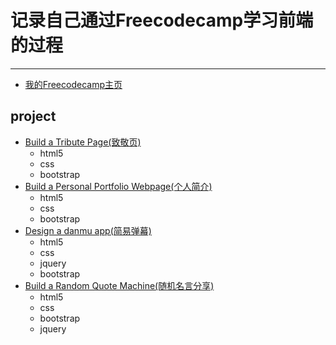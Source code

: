 记录自己通过Freecodecamp学习前端的过程
===================================

------------------------------------------------------------------------------------------------------------------------------------------
* [我的Freecodecamp主页](https://www.freecodecamp.主页/ahswch#)
 ## project
 * [Build a Tribute Page(致敬页)](https://codepen.io/Wangyutao/pen/gKYXeE)
   + html5
   + css
   + bootstrap
* [Build a Personal Portfolio Webpage(个人简介)](https://codepen.io/Wangyutao/pen/RJwpzP)
   + html5
   + css
   + bootstrap
* [Design a danmu app(简易弹幕)](https://codepen.io/Wangyutao/pen/Paqaaz)
  + html5
  + css
  + jquery
  + bootstrap
* [Build a Random Quote Machine(随机名言分享)](https://codepen.io/Wangyutao/pen/MXoaLM)
  + html5 
  + css
  + bootstrap
  + jquery

